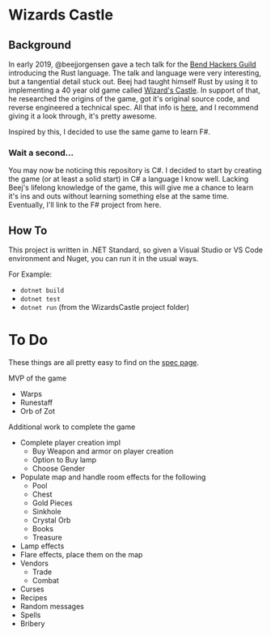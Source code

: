 # Wizards Castle

## Background
In early 2019, @beejjorgensen gave a tech talk for the [Bend Hackers Guild](http://bend.hackersguild.us) introducing the Rust language.  The talk and language were very interesting, but a tangential detail stuck out.  Beej had taught himself Rust by using it to implementing a 40 year old game called [Wizard's Castle](https://github.com/beejjorgensen/Wizards-Castle-Rust). In support of that, he researched the origins of the game, got it's original source code, and reverse engineered a technical spec.  All that info is [here](https://github.com/beejjorgensen/Wizards-Castle-Info), and I recommend giving it a look through, it's pretty awesome.

Inspired by this, I decided to use the same game to learn F#.

### Wait a second...

You may now be noticing this repository is C#.  I decided to start by creating the game (or at least a solid start) in C# a language I know well.  Lacking Beej's lifelong knowledge of the game, this will give me a chance to learn it's ins and outs without learning something else at the same time.  Eventually, I'll link to the F# project from here.

## How To

This project is written in .NET Standard, so given a Visual Studio or VS Code environment and Nuget, you can run it in the usual ways.  

For Example:
- `dotnet build`
- `dotnet test`
- `dotnet run` (from the WizardsCastle project folder)

# To Do
These things are all pretty easy to find on the [spec page](https://github.com/beejjorgensen/Wizards-Castle-Info/blob/master/doc/wizards_castle_spec.md).

MVP of the game
* Warps
* Runestaff
* Orb of Zot

Additional work to complete the game
* Complete player creation impl
  * Buy Weapon and armor on player creation
  * Option to Buy lamp
  * Choose Gender
* Populate map and handle room effects for the following
  * Pool
  * Chest
  * Gold Pieces
  * Sinkhole
  * Crystal Orb
  * Books
  * Treasure
* Lamp effects
* Flare effects, place them on the map
* Vendors
  * Trade
  * Combat
* Curses
* Recipes
* Random messages
* Spells
* Bribery